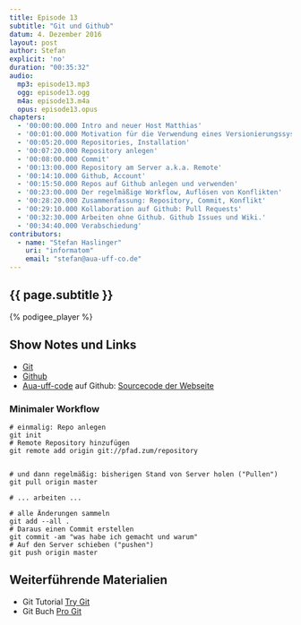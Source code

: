 ```yaml
---
title: Episode 13
subtitle: "Git und Github"
datum: 4. Dezember 2016
layout: post
author: Stefan
explicit: 'no'
duration: "00:35:32"
audio:
  mp3: episode13.mp3
  ogg: episode13.ogg
  m4a: episode13.m4a
  opus: episode13.opus
chapters:
  - '00:00:00.000 Intro and neuer Host Matthias'
  - '00:01:00.000 Motivation für die Verwendung eines Versionierungssystems'
  - '00:05:20.000 Repositories, Installation'
  - '00:07:20.000 Repository anlegen'
  - '00:08:00.000 Commit'
  - '00:13:00.000 Repository am Server a.k.a. Remote'
  - '00:14:10.000 Github, Account'
  - '00:15:50.000 Repos auf Github anlegen und verwenden'
  - '00:23:00.000 Der regelmäßige Workflow, Auflösen von Konflikten'
  - '00:28:20.000 Zusammenfassung: Repository, Commit, Konflikt'
  - '00:29:10.000 Kollaboration auf Github: Pull Requests'
  - '00:32:30.000 Arbeiten ohne Github. Github Issues und Wiki.'
  - '00:34:40.000 Verabschiedung'
contributors:
  - name: "Stefan Haslinger"
    uri: "informatom"
    email: "stefan@aua-uff-co.de"
---
```


## {{ page.subtitle }}

{% podigee_player %}

## Show Notes und Links

* [Git](https://git-scm.com/)
* [Github](https://github.com/)
* [Aua-uff-code](https://github.com/aua-uff-code) auf Github: [Sourcecode der Webseite](https://github.com/aua-uff-code/aua-uff-co.de)

### Minimaler Workflow

```
# einmalig: Repo anlegen
git init
# Remote Repository hinzufügen
git remote add origin git://pfad.zum/repository


# und dann regelmäßig: bisherigen Stand von Server holen ("Pullen")
git pull origin master

# ... arbeiten ...

# alle Änderungen sammeln
git add --all .
# Daraus einen Commit erstellen
git commit -am "was habe ich gemacht und warum"
# Auf den Server schieben ("pushen")
git push origin master
````

## Weiterführende Materialien

* Git Tutorial [Try Git](https://try.github.io/levels/1/challenges/1)
* Git Buch [Pro Git](https://git-scm.com/book/de/v1)
